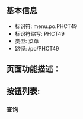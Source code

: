 
## 基本信息

- 标识符: menu.po.PHCT49
- 标识符缩写: PHCT49
- 类型: 菜单
- 路径: /po/PHCT49

## 页面功能描述：





## 按钮列表:


### 查询


